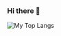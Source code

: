 ### Hi there 👋
<p float="center">
    <img  src="https://github-readme-stats.vercel.app/api?username=EmirhanSarac" alt="My Top Langs" />

</p>

<!--
**EmirhanSarac/EmirhanSarac** is a ✨ _special_ ✨ repository because its `README.md` (this file) appears on your GitHub profile.



